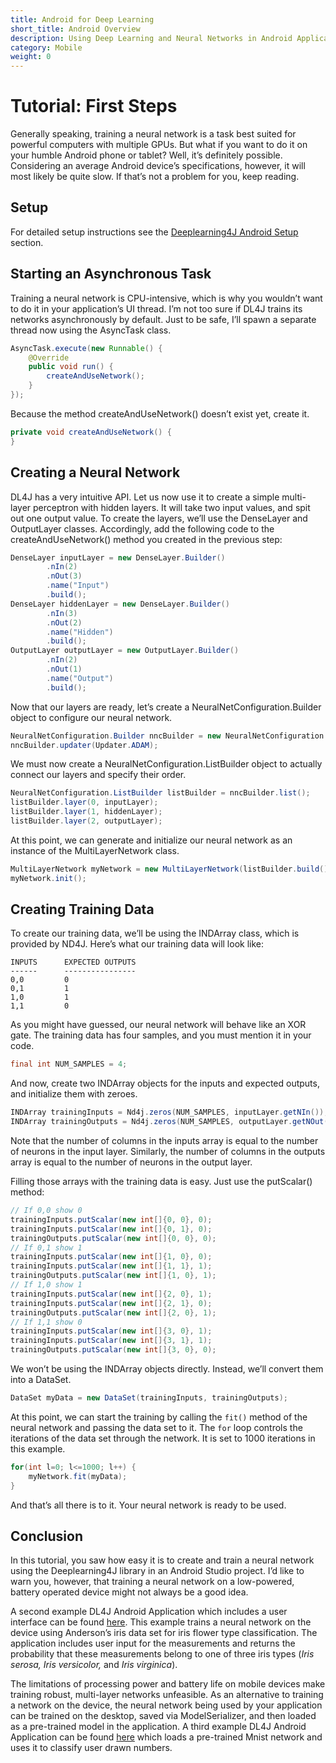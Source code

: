 ```yaml
---
title: Android for Deep Learning
short_title: Android Overview
description: Using Deep Learning and Neural Networks in Android Applications
category: Mobile
weight: 0
---
```


# Tutorial: First Steps

Generally speaking, training a neural network is a task best suited for powerful computers with multiple GPUs. But what if you want to do it on your humble Android phone or tablet? Well, it’s definitely possible. Considering an average Android device’s specifications, however, it will most likely be quite slow. If that’s not a problem for you, keep reading.

## Setup

For detailed setup instructions see the [Deeplearning4J Android Setup](setup.md) section.

## Starting an Asynchronous Task

Training a neural network is CPU-intensive, which is why you wouldn’t want to do it in your application’s UI thread. I’m not too sure if DL4J trains its networks asynchronously by default. Just to be safe, I’ll spawn a separate thread now using the AsyncTask class.

```java
AsyncTask.execute(new Runnable() {
    @Override
    public void run() {
        createAndUseNetwork();
    }
});
```

Because the method createAndUseNetwork\(\) doesn’t exist yet, create it.

```java
private void createAndUseNetwork() {
}
```

## Creating a Neural Network

DL4J has a very intuitive API. Let us now use it to create a simple multi-layer perceptron with hidden layers. It will take two input values, and spit out one output value. To create the layers, we’ll use the DenseLayer and OutputLayer classes. Accordingly, add the following code to the createAndUseNetwork\(\) method you created in the previous step:

```java
DenseLayer inputLayer = new DenseLayer.Builder()
        .nIn(2)
        .nOut(3)
        .name("Input")
        .build();
DenseLayer hiddenLayer = new DenseLayer.Builder()
        .nIn(3)
        .nOut(2)
        .name("Hidden")
        .build();
OutputLayer outputLayer = new OutputLayer.Builder()
        .nIn(2)
        .nOut(1)
        .name("Output")
        .build();
```

Now that our layers are ready, let’s create a NeuralNetConfiguration.Builder object to configure our neural network.

```java
NeuralNetConfiguration.Builder nncBuilder = new NeuralNetConfiguration.Builder();
nncBuilder.updater(Updater.ADAM);
```

We must now create a NeuralNetConfiguration.ListBuilder object to actually connect our layers and specify their order.

```java
NeuralNetConfiguration.ListBuilder listBuilder = nncBuilder.list();
listBuilder.layer(0, inputLayer);
listBuilder.layer(1, hiddenLayer);
listBuilder.layer(2, outputLayer);
```

At this point, we can generate and initialize our neural network as an instance of the MultiLayerNetwork class.

```java
MultiLayerNetwork myNetwork = new MultiLayerNetwork(listBuilder.build());
myNetwork.init();
```

## Creating Training Data

To create our training data, we’ll be using the INDArray class, which is provided by ND4J. Here’s what our training data will look like:

```text
INPUTS      EXPECTED OUTPUTS
------      ----------------
0,0         0
0,1         1
1,0         1
1,1         0
```

As you might have guessed, our neural network will behave like an XOR gate. The training data has four samples, and you must mention it in your code.

```java
final int NUM_SAMPLES = 4;
```

And now, create two INDArray objects for the inputs and expected outputs, and initialize them with zeroes.

```java
INDArray trainingInputs = Nd4j.zeros(NUM_SAMPLES, inputLayer.getNIn());
INDArray trainingOutputs = Nd4j.zeros(NUM_SAMPLES, outputLayer.getNOut());
```

Note that the number of columns in the inputs array is equal to the number of neurons in the input layer. Similarly, the number of columns in the outputs array is equal to the number of neurons in the output layer.

Filling those arrays with the training data is easy. Just use the putScalar\(\) method:

```java
// If 0,0 show 0
trainingInputs.putScalar(new int[]{0, 0}, 0);
trainingInputs.putScalar(new int[]{0, 1}, 0);
trainingOutputs.putScalar(new int[]{0, 0}, 0);
// If 0,1 show 1
trainingInputs.putScalar(new int[]{1, 0}, 0);
trainingInputs.putScalar(new int[]{1, 1}, 1);
trainingOutputs.putScalar(new int[]{1, 0}, 1);
// If 1,0 show 1
trainingInputs.putScalar(new int[]{2, 0}, 1);
trainingInputs.putScalar(new int[]{2, 1}, 0);
trainingOutputs.putScalar(new int[]{2, 0}, 1);
// If 1,1 show 0
trainingInputs.putScalar(new int[]{3, 0}, 1);
trainingInputs.putScalar(new int[]{3, 1}, 1);
trainingOutputs.putScalar(new int[]{3, 0}, 0);
```

We won’t be using the INDArray objects directly. Instead, we’ll convert them into a DataSet.

```java
DataSet myData = new DataSet(trainingInputs, trainingOutputs);
```

At this point, we can start the training by calling the `fit()` method of the neural network and passing the data set to it. The `for` loop controls the iterations of the data set through the network. It is set to 1000 iterations in this example.

```java
for(int l=0; l<=1000; l++) {
    myNetwork.fit(myData);
}
```

And that’s all there is to it. Your neural network is ready to be used.

## Conclusion

In this tutorial, you saw how easy it is to create and train a neural network using the Deeplearning4J library in an Android Studio project. I’d like to warn you, however, that training a neural network on a low-powered, battery operated device might not always be a good idea.

A second example DL4J Android Application which includes a user interface can be found [here](linear-classifier.md). This example trains a neural network on the device using Anderson’s iris data set for iris flower type classification. The application includes user input for the measurements and returns the probability that these measurements belong to one of three iris types \(_Iris serosa, Iris versicolor,_ and _Iris virginica_\).

The limitations of processing power and battery life on mobile devices make training robust, multi-layer networks unfeasible. As an alternative to training a network on the device, the neural network being used by your application can be trained on the desktop, saved via ModelSerializer, and then loaded as a pre-trained model in the application. A third example DL4J Android Application can be found [here](image-classification.md) which loads a pre-trained Mnist network and uses it to classify user drawn numbers.

